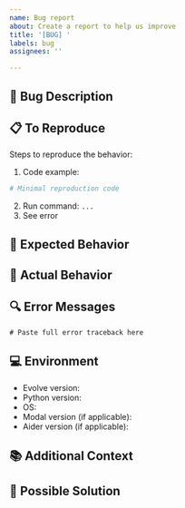 ```yaml
---
name: Bug report
about: Create a report to help us improve
title: '[BUG] '
labels: bug
assignees: ''

---
```


## 🐛 Bug Description
<!-- A clear and concise description of what the bug is -->

## 📋 To Reproduce
Steps to reproduce the behavior:
1. Code example:
```python
# Minimal reproduction code
```
2. Run command: `...`
3. See error

## 🎯 Expected Behavior
<!-- What you expected to happen -->

## 📸 Actual Behavior
<!-- What actually happened -->

## 🔍 Error Messages
```
# Paste full error traceback here
```

## 💻 Environment
- Evolve version:
- Python version:
- OS:
- Modal version (if applicable):
- Aider version (if applicable):

## 📚 Additional Context
<!-- Add any other context about the problem here -->

## 🔧 Possible Solution
<!-- If you have ideas on how to fix this -->
